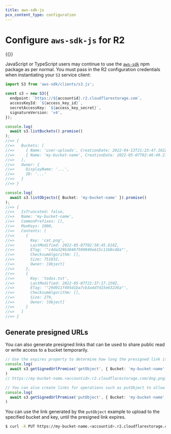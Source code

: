 ```yaml
---
title: aws-sdk-js
pcx_content_type: configuration
---
```


# Configure `aws-sdk-js` for R2

{{<render file="_keys.md">}}<br>

JavaScript or TypeScript users may continue to use the [`aws-sdk`](https://www.npmjs.com/package/aws-sdk) npm package as per normal. You must pass in the R2 configuration credentials when instantiating your `S3` service client:

```ts
import S3 from 'aws-sdk/clients/s3.js';

const s3 = new S3({
  endpoint: `https://${accountid}.r2.cloudflarestorage.com`,
  accessKeyId: `${access_key_id}`,
  secretAccessKey: `${access_key_secret}`,
  signatureVersion: 'v4',
});

console.log(
  await s3.listBuckets().promise()
);
//=> {
//=>   Buckets: [
//=>     { Name: 'user-uploads', CreationDate: 2022-04-13T21:23:47.102Z },
//=>     { Name: 'my-bucket-name', CreationDate: 2022-05-07T02:46:49.218Z }
//=>   ],
//=>   Owner: {
//=>     DisplayName: '...',
//=>     ID: '...'
//=>   }
//=> }

console.log(
  await s3.listObjects({ Bucket: 'my-bucket-name' }).promise()
);
//=> {
//=>   IsTruncated: false,
//=>   Name: 'my-bucket-name',
//=>   CommonPrefixes: [],
//=>   MaxKeys: 1000,
//=>   Contents: [
//=>     {
//=>       Key: 'cat.png',
//=>       LastModified: 2022-05-07T02:50:45.616Z,
//=>       ETag: '"c4da329b38467509049e615c11b0c48a"',
//=>       ChecksumAlgorithm: [],
//=>       Size: 751832,
//=>       Owner: [Object]
//=>     },
//=>     {
//=>       Key: 'todos.txt',
//=>       LastModified: 2022-05-07T21:37:17.150Z,
//=>       ETag: '"29d911f495d1ba7cb3a4d7d15e63236a"',
//=>       ChecksumAlgorithm: [],
//=>       Size: 279,
//=>       Owner: [Object]
//=>     }
//=>   ]
//=> }
```

## Generate presigned URLs

You can also generate presigned links that can be used to share public read or write access to a bucket temporarily.

```ts
// Use the expires property to determine how long the presigned link is valid.
console.log(
  await s3.getSignedUrlPromise('getObject', { Bucket: 'my-bucket-name', Key: 'dog.png', Expires: 3600 })
)
// https://my-bucket-name.<accountid>.r2.cloudflarestorage.com/dog.png?X-Amz-Algorithm=AWS4-HMAC-SHA256&X-Amz-Credential=<credential>&X-Amz-Date=<timestamp>&X-Amz-Expires=3600&X-Amz-Signature=<signature>&X-Amz-SignedHeaders=host

// You can also create links for operations such as putObject to allow temporary write access to a specific key.
console.log(
  await s3.getSignedUrlPromise('putObject', { Bucket: 'my-bucket-name', Key: 'dog.png', Expires: 3600 })
)
```

You can use the link generated by the `putObject` example to upload to the specified bucket and key, until the presigned link expires.

```sh
$ curl -X PUT https://my-bucket-name.<accountid>.r2.cloudflarestorage.com/dog.png?X-Amz-Algorithm=AWS4-HMAC-SHA256&X-Amz-Credential=<credential>&X-Amz-Date=<timestamp>&X-Amz-Expires=3600&X-Amz-Signature=<signature>&X-Amz-SignedHeaders=host --data-binary @dog.png
```
